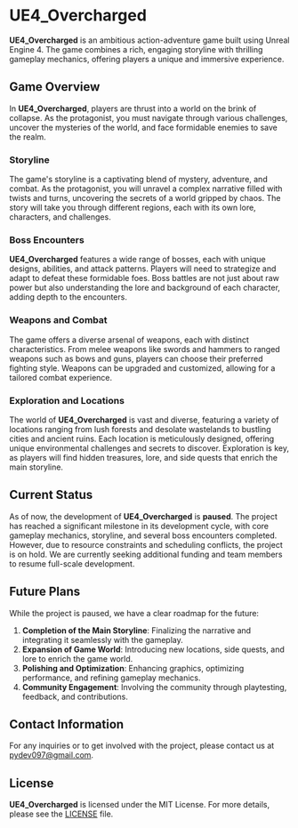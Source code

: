 # UE4_Overcharged

**UE4_Overcharged** is an ambitious action-adventure game built using Unreal Engine 4. The game combines a rich, engaging storyline with thrilling gameplay mechanics, offering players a unique and immersive experience.

## Game Overview

In **UE4_Overcharged**, players are thrust into a world on the brink of collapse. As the protagonist, you must navigate through various challenges, uncover the mysteries of the world, and face formidable enemies to save the realm.

### Storyline

The game's storyline is a captivating blend of mystery, adventure, and combat. As the protagonist, you will unravel a complex narrative filled with twists and turns, uncovering the secrets of a world gripped by chaos. The story will take you through different regions, each with its own lore, characters, and challenges.

### Boss Encounters

**UE4_Overcharged** features a wide range of bosses, each with unique designs, abilities, and attack patterns. Players will need to strategize and adapt to defeat these formidable foes. Boss battles are not just about raw power but also understanding the lore and background of each character, adding depth to the encounters.

### Weapons and Combat

The game offers a diverse arsenal of weapons, each with distinct characteristics. From melee weapons like swords and hammers to ranged weapons such as bows and guns, players can choose their preferred fighting style. Weapons can be upgraded and customized, allowing for a tailored combat experience.

### Exploration and Locations

The world of **UE4_Overcharged** is vast and diverse, featuring a variety of locations ranging from lush forests and desolate wastelands to bustling cities and ancient ruins. Each location is meticulously designed, offering unique environmental challenges and secrets to discover. Exploration is key, as players will find hidden treasures, lore, and side quests that enrich the main storyline.

## Current Status

As of now, the development of **UE4_Overcharged** is **paused**. The project has reached a significant milestone in its development cycle, with core gameplay mechanics, storyline, and several boss encounters completed. However, due to resource constraints and scheduling conflicts, the project is on hold. We are currently seeking additional funding and team members to resume full-scale development.

## Future Plans

While the project is paused, we have a clear roadmap for the future:

1. **Completion of the Main Storyline**: Finalizing the narrative and integrating it seamlessly with the gameplay.
2. **Expansion of Game World**: Introducing new locations, side quests, and lore to enrich the game world.
3. **Polishing and Optimization**: Enhancing graphics, optimizing performance, and refining gameplay mechanics.
4. **Community Engagement**: Involving the community through playtesting, feedback, and contributions.

## Contact Information

For any inquiries or to get involved with the project, please contact us at [pydev097@gmail.com](pydev097@gmail.com.com).

## License

**UE4_Overcharged** is licensed under the MIT License. For more details, please see the [LICENSE](https://github.com/PyDev0/UE4_Overcharged-1/blob/main/LICENSE) file.
